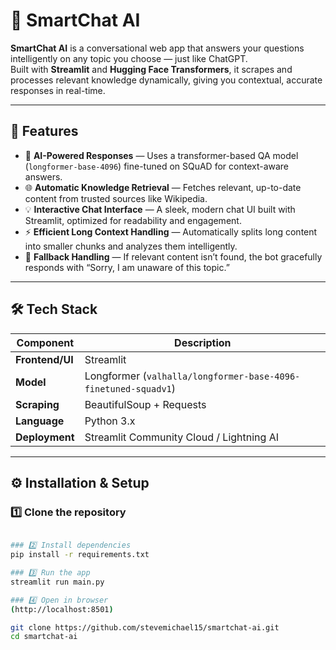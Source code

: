 # 💬 SmartChat AI

**SmartChat AI** is a conversational web app that answers your questions intelligently on any topic you choose — just like ChatGPT.  
Built with **Streamlit** and **Hugging Face Transformers**, it scrapes and processes relevant knowledge dynamically, giving you contextual, accurate responses in real-time.

---

## 🚀 Features

- 🤖 **AI-Powered Responses** — Uses a transformer-based QA model (`longformer-base-4096`) fine-tuned on SQuAD for context-aware answers.  
- 🌐 **Automatic Knowledge Retrieval** — Fetches relevant, up-to-date content from trusted sources like Wikipedia.  
- 💡 **Interactive Chat Interface** — A sleek, modern chat UI built with Streamlit, optimized for readability and engagement.  
- ⚡ **Efficient Long Context Handling** — Automatically splits long content into smaller chunks and analyzes them intelligently.  
- 🧠 **Fallback Handling** — If relevant content isn’t found, the bot gracefully responds with “Sorry, I am unaware of this topic.”

---

## 🛠️ Tech Stack

| Component | Description |
|------------|-------------|
| **Frontend/UI** | Streamlit |
| **Model** | Longformer (`valhalla/longformer-base-4096-finetuned-squadv1`) |
| **Scraping** | BeautifulSoup + Requests |
| **Language** | Python 3.x |
| **Deployment** | Streamlit Community Cloud / Lightning AI |

---

## ⚙️ Installation & Setup

### 1️⃣ Clone the repository
```bash

### 2️⃣ Install dependencies
pip install -r requirements.txt

### 3️⃣ Run the app
streamlit run main.py

### 4️⃣ Open in browser
(http://localhost:8501)

git clone https://github.com/stevemichael15/smartchat-ai.git
cd smartchat-ai
